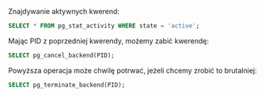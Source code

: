 <!--
.. title: Znajdywanie i zabijanie kwerend w Postgresie
.. slug: znajdywanie-zabijanie-kwerend-postgres
.. date: 2020-10-16 22:09:41 UTC+02:00
.. tags: postgres
.. category: snippet
.. link:
.. description:
.. type: text
-->

Znajdywanie aktywnych kwerend:

```sql
SELECT * FROM pg_stat_activity WHERE state = 'active';
```

Mając PID z poprzedniej kwerendy, możemy zabić kwerendę:

```sql
SELECT pg_cancel_backend(PID);
```

Powyższa operacja może chwilę potrwać, jeżeli chcemy zrobić to brutalniej:

```sql
SELECT pg_terminate_backend(PID);
```
